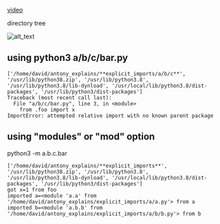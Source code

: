 [video](https://www.youtube.com/watch?v=uwtupH7LJco)

directory tree

![alt_text](https://user-images.githubusercontent.com/55497518/195986509-36b60b64-c897-4437-b4a0-dbfc6bfc7c26.png)



## using python3 a/b/c/bar.py

```
['/home/david/antony_explains/**explicit_imports/a/b/c**', '/usr/lib/python38.zip', '/usr/lib/python3.8', '/usr/lib/python3.8/lib-dynload', '/usr/local/lib/python3.8/dist-packages', '/usr/lib/python3/dist-packages']
Traceback (most recent call last):
  File "a/b/c/bar.py", line 3, in <module>
    from .foo import x
ImportError: attempted relative import with no known parent package
```

## using "modules" or "mod" option
python3 -m a.b.c.bar

```
['/home/david/antony_explains/**explicit_imports**', '/usr/lib/python38.zip', '/usr/lib/python3.8', '/usr/lib/python3.8/lib-dynload', '/usr/local/lib/python3.8/dist-packages', '/usr/lib/python3/dist-packages']
got x=1 from foo
imported a=<module 'a.a' from '/home/david/antony_explains/explicit_imports/a/a.py'> from a
imported b=<module 'a.b.b' from '/home/david/antony_explains/explicit_imports/a/b/b.py'> from b
```
